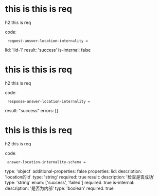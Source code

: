# this is this is req

h2 this is req

code:

     request-answer-location-internality =
  lid: 'lid-1'
  result: 'success'
  is-internal: false


# this is this is req

h2 this is req

code:

     response-answer-location-internality =
  result: "success"
  errors: []


# this is this is req

h2 this is req

code:

     answer-location-internality-schema =
  type: 'object'
  additional-properties: false
  properties:
    lid:
      description: 'location的id'
      type: 'string'
      required: true
    result:
      description: '检查是否成功'
      type: 'string'
      enum: ['success', 'failed']
      required: true
    is-internal:
      description: '是否为内部'
      type: 'boolean'
      required: true


